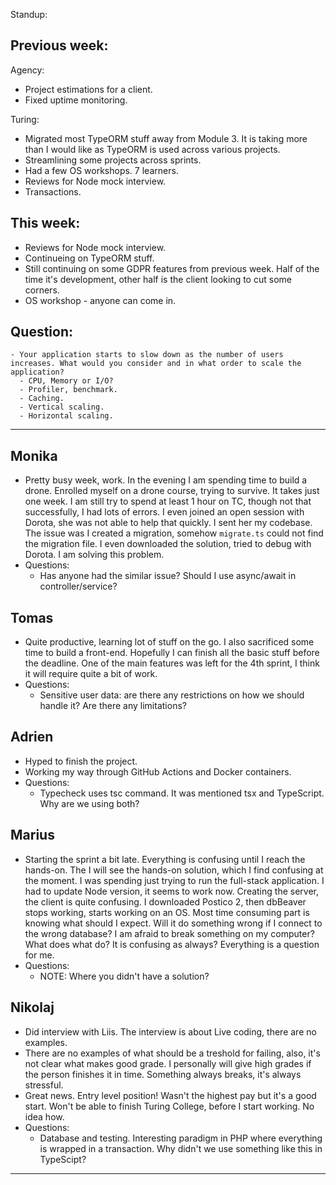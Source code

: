 Standup:

  ## Previous week:

  Agency:
  - Project estimations for a client.
  - Fixed uptime monitoring.

  Turing:
  - Migrated most TypeORM stuff away from Module 3. It is taking more than I would like as TypeORM is used across various projects.
  - Streamlining some projects across sprints.
  - Had a few OS workshops. 7 learners.
  - Reviews for Node mock interview.
  - Transactions.

  ## This week:
  - Reviews for Node mock interview.
  - Continueing on TypeORM stuff.
  - Still continuing on some GDPR features from previous week. Half of the time it's development, other half is the client looking to cut some corners.
  - OS workshop - anyone can come in.

  ## Question:
    - Your application starts to slow down as the number of users increases. What would you consider and in what order to scale the application?
      - CPU, Memory or I/O?
      - Profiler, benchmark.
      - Caching.
      - Vertical scaling.
      - Horizontal scaling.

--- --- ---

## Monika

- Pretty busy week, work. In the evening I am spending time to build a drone. Enrolled myself on a drone course, trying to survive. It takes just one week. I am still try to spend at least 1 hour on TC, though not that successfully, I had lots of errors. I even joined an open session with Dorota, she was not able to help that quickly. I sent her my codebase. The issue was I created a migration, somehow `migrate.ts` could not find the migration file. I even downloaded the solution, tried to debug with Dorota. I am solving this problem.
- Questions:
  - Has anyone had the similar issue? Should I use async/await in controller/service?

## Tomas

- Quite productive, learning lot of stuff on the go. I also sacrificed some time to build a front-end. Hopefully I can finish all the basic stuff before the deadline. One of the main features was left for the 4th sprint, I think it will require quite a bit of work.
- Questions:
  - Sensitive user data: are there any restrictions on how we should handle it? Are there any limitations?

## Adrien

- Hyped to finish the project.
- Working my way through GitHub Actions and Docker containers.
- Questions:
  - Typecheck uses tsc command. It was mentioned tsx and TypeScript. Why are we using both?

## Marius

- Starting the sprint a bit late. Everything is confusing until I reach the hands-on. The I will see the hands-on solution, which I find confusing at the moment. I was spending just trying to run the full-stack application. I had to update Node version, it seems to work now. Creating the server, the client is quite confusing. I downloaded Postico 2, then dbBeaver stops working, starts working on an OS. Most time consuming part is knowing what should I expect. Will it do something wrong if I connect to the wrong database? I am afraid to break something on my computer? What does what do? It is confusing as always? Everything is a question for me.
- Questions:
  - NOTE: Where you didn't have a solution?

## Nikolaj

- Did interview with Liis. The interview is about Live coding, there are no examples.
- There are no examples of what should be a treshold for failing, also, it's not clear what makes good grade. I personally will give high grades if the person finishes it in time. Something always breaks, it's always stressful.
- Great news. Entry level position! Wasn't the highest pay but it's a good start. Won't be able to finish Turing College, before I start working. No idea how.
- Questions:
  - Database and testing. Interesting paradigm in PHP where everything is wrapped in a transaction. Why didn't we use something like this in TypeScipt?

---
